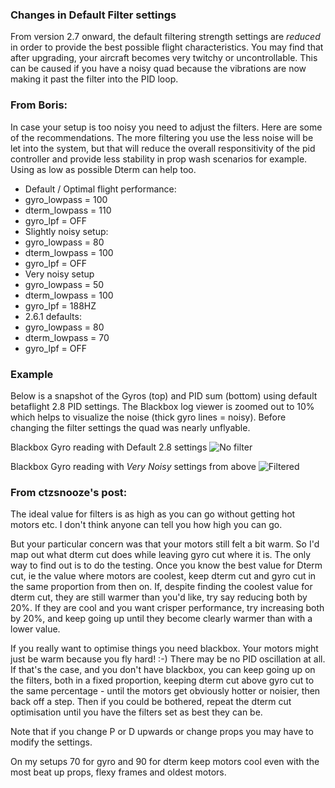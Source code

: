 ### Changes in Default Filter settings
From version 2.7 onward, the default filtering strength settings are _reduced_ in order to provide the best possible flight characteristics. You may find that after upgrading, your aircraft becomes very twitchy or uncontrollable. This can be caused if you have a noisy quad because the vibrations are now making it past the filter into the PID loop.

### From Boris:
In case your setup is too noisy you need to adjust the filters. Here are some of the recommendations. The more filtering you use the less noise will be let into the system, but that will reduce the overall responsitivity of the pid controller and provide less stability in prop wash scenarios for example. Using as low as possible Dterm can help too.

* Default / Optimal flight performance:
 * gyro_lowpass = 100
 * dterm_lowpass = 110
 * gyro_lpf = OFF
* Slightly noisy setup:
 * gyro_lowpass = 80
 * dterm_lowpass = 100
 * gyro_lpf = OFF
* Very noisy setup
 * gyro_lowpass = 50
 * dterm_lowpass = 100
 * gyro_lpf = 188HZ
* 2.6.1 defaults:
 * gyro_lowpass = 80
 * dterm_lowpass = 70
 * gyro_lpf = OFF

### Example
Below is a snapshot of the Gyros (top) and PID sum (bottom) using default betaflight 2.8 PID settings. The Blackbox log viewer is zoomed out to 10% which helps to visualize the noise (thick gyro lines = noisy). Before changing the filter settings the quad was nearly unflyable.

Blackbox Gyro reading with Default 2.8 settings
![No filter](http://i.imgur.com/mMkDETV.png)

Blackbox Gyro reading with _Very Noisy_ settings from above
![Filtered](http://i.imgur.com/oOlGGtv.png)

### From ctzsnooze's post:  
The ideal value for filters is as high as you can go without getting hot motors etc. I don't think anyone can tell you how high you can go.

But your particular concern was that your motors still felt a bit warm. So I'd map out what dterm cut does while leaving gyro cut where it is. The only way to find out is to do the testing. Once you know the best value for Dterm cut, ie the value where motors are coolest, keep dterm cut and gyro cut in the same proportion from then on. If, despite finding the coolest value for dterm cut, they are still warmer than you'd like, try say reducing both by 20%. If they are cool and you want crisper performance, try increasing both by 20%, and keep going up until they become clearly warmer than with a lower value.

If you really want to optimise things you need blackbox. Your motors might just be warm because you fly hard! :-) There may be no PID oscillation at all. If that's the case, and you don't have blackbox, you can keep going up on the filters, both in a fixed proportion, keeping dterm cut above gyro cut to the same percentage - until the motors get obviously hotter or noisier, then back off a step. Then if you could be bothered, repeat the dterm cut optimisation until you have the filters set as best they can be.

Note that if you change P or D upwards or change props you may have to modify the settings.

On my setups 70 for gyro and 90 for dterm keep motors cool even with the most beat up props, flexy frames and oldest motors. 